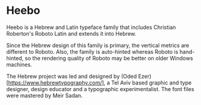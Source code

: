 # Heebo

Heebo is a Hebrew and Latin typeface family that includes Christian Roberton's Roboto Latin and extends it into Hebrew.

Since the Hebrew design of this family is primary, the vertical metrics are different to Roboto. 
Also, the family is auto-hinted whereas Roboto is hand-hinted, so the rendering quality of Roboto may be better on older Windows machines.

The Hebrew project was led and designed by (Oded Ezer)[https://www.hebrewtypography.com/], a Tel Aviv based graphic and type designer, design educator and a typographic experimentalist. The font files were mastered by Meir Sadan.
